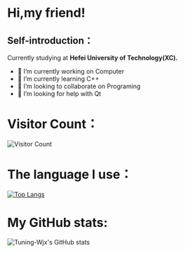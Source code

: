 # Hi,my friend!
## Self-introduction：
Currently studying at **Hefei University of Technology(XC).**

- 🔭 I’m currently working on Computer
- 🌱 I’m currently learning C++
- 👯 I’m looking to collaborate on Programing
- 🤔 I’m looking for help with Qt
# Visitor Count：
![Visitor Count](https://profile-counter.glitch.me/Tuning-Wjx/count.svg)
# The language I use：
[![Top Langs](https://github-readme-stats.vercel.app/api/top-langs/?username=Tuning-Wjx)](https://github.com/Tuning-Wjx/github-readme-stats)
# My GitHub stats:
![Tuning-Wjx's GitHub stats](https://github-readme-stats.vercel.app/api?username=Tuning-Wjx&show_icons=true&theme=tokyonight)
